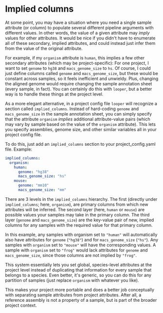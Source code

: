# Implied columns

At some point, you may have a situation where you need a single sample attribute (or column) 
to populate several different pipeline arguments with different values. 
In other words, the value of a given attribute may *imply* values for other attributes. 
It would be nice if you didn't have to enumerate all of these secondary, implied attributes, 
and could instead just infer them from the value of the original attribute. 

For example, if my `organism` attribute is `human`, this implies a few other secondary attributes 
(which may be project-specific): For one project, I want to set `genome` to `hg38` and `macs_genome_size` to `hs`. 
Of course, I could just define columns called `genome` and `macs_genome_size`, but these would be constant across samples, so it feels inefficient and unwieldy. 
Plus, changing the aligned genome would require changing the sample annotation sheet (every sample, in fact). 
You can certainly do this with `looper`, but a better way is to handle these things at the project level.

As a more elegant alternative, in a project config file `looper` will recognize a section called `implied_columns`. 
Instead of hard-coding `genome` and `macs_genome_size` in the sample annotation sheet, 
you can simply specify that the attribute `organism` *implies* additional attribute-value pairs 
(which may vary by sample based on the value of the `organism` attribute). 
This lets you specify assemblies, genome size, and other similar variables all in your project config file.

To do this, just add an `implied_columns` section to your project_config.yaml file. Example:

```yaml
implied_columns:
  organism:
    human:
      genome: "hg38"
      macs_genome_size: "hs"
    mouse:
      genome: "mm10"
      macs_genome_size: "mm"
```

There are 3 levels in the `implied_columns` hierarchy. 
The first (directly under `implied_columns`; here, `organism`), are primary columns from which new attributes will be inferred. 
The second layer (here, `human` or `mouse`) are possible values your samples may take in the primary column. 
The third layer (`genome` and `macs_genome_size`) are the key-value pair of new, implied columns 
for any samples with the required value for that primary column. 

In this example, any samples with organism set to `"human"` will automatically also have attributes for `genome` (`"hg38"`) and for `macs_genome_size` (`"hs"`). 
Any samples with `organism` set to `"mouse"` will have the corresponding values. 
A sample with `organism` set to `"frog"` would lack attributes for `genome` and `macs_genome_size`, since those columns are not implied by `"frog"`.

This system essentially lets you set global, species-level attributes at the project level instead of duplicating 
that information for every sample that belongs to a species.
Even better, it's generic, so you can do this for any partition of samples (just replace `organism` with whatever you like). 

This makes your project more portable and does a better job conceptually with separating sample attributes from project attributes. 
After all, a reference assembly is not a property of a sample, but is part of the broader project context.
